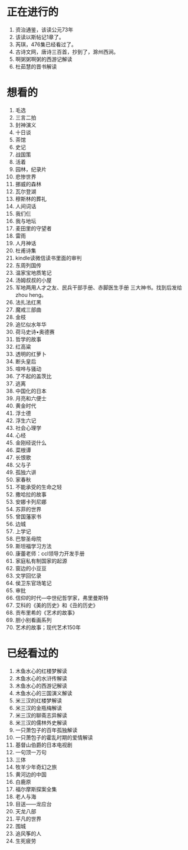 # 正在进行的
1. 资治通鉴，该读公元73年
2. 该读以斯帖记1章了。
3. 芮琪，476集已经看过了。
4. 古诗文网，唐诗三百首，抄到了，滁州西涧。
5. 啊粥粥啊粥的西游记解读
6. 杜茹慧的晋书解读
# 想看的
1. 毛选
2. 三言二拍
3. 封神演义
4. 十日谈
5. 茶馆
6. 史记
7. 战国策
8.  活着
9.  园林，纪录片
10. 悲惨世界
11. 挪威的森林
12. 瓦尔登湖
13. 穆斯林的葬礼
14. 人间词话
15. 我们仨
18. 我与地坛
19. 麦田里的守望者
20. 雷雨
21. 人月神话
22. 杜甫诗集
23. kindle读微信读书里面的审判
24. 东周列国传
25. 温家宝地质笔记
26. 汤姆叔叔的小屋
27. 军地两用人才之友、民兵干部手册、赤脚医生手册 三大神书。找到后发给zhou heng。
28. 法扎法红黑
29. 魔戒三部曲
30. 金枝
31. 追忆似水年华
32. 荷马史诗•奥德赛
33. 哲学的故事
34. 红高粱
35. 透明的红萝卜
36. 断头皇后
37. 喧哗与骚动
38. 了不起的盖茨比
39. 逃离
40. 中国化的日本
41. 月亮和六便士
42. 黄金时代
43. 浮士德
44. 浮生六记
45. 社会心理学
46. 心经
47. 金刚经说什么
48. 菜根谭
49. 长恨歌
50. 父与子
51. 孤独六讲
52. 家春秋
53. 不能承受的生命之轻
54. 撒哈拉的故事
55. 安娜卡列尼娜
56. 苏菲的世界
57. 曾国藩家书
58. 边城
59. 上学记
60. 巴黎圣母院
61. 斯坦福学习方法
62. 康蕾老师：ccl领导力开发手册
63. 家庭私有制国家的起源
64. 窗边的小豆豆
65. 文学回忆录
66. 侯卫东官场笔记
67. 审批
68. 信仰的时代—中世纪哲学家，弗里曼斯特
69. 艾科的《美的历史》和《丑的历史》
70. 贡布里希的《艺术的故事》
71. 胆小别看画系列
72. 艺术的故事；现代艺术150年
# 已经看过的
1. 木鱼水心的红楼梦解读
2. 木鱼水心的水浒传解读
3. 木鱼水心的西游记解读
4. 木鱼水心的三国演义解读
5. 米三汉的红楼梦解读
6. 米三汉的金瓶梅解读
7. 米三汉的聊斋志异解读
8. 米三汉的儒林外史解读
9. 一只萧包子的百年孤独解读
10. 一只萧包子的霍乱时期的爱情解读
11. 基督山伯爵的日本电视剧
12. 一句顶一万句
13. 三体
14. 牧羊少年奇幻之旅
15. 黄河边的中国
16. 白鹿原
17. 福尔摩斯探案全集
18. 老人与海
19. 目送——龙应台
20. 天龙八部
21. 平凡的世界
22. 围城
23. 追风筝的人
24. 生死疲劳